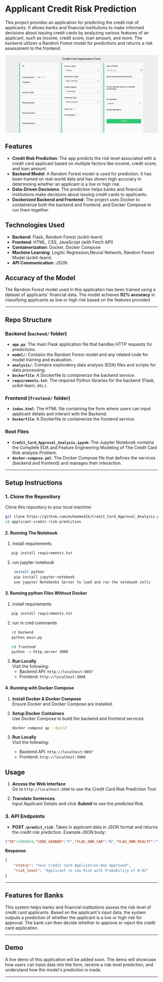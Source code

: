 
# Applicant Credit Risk Prediction

This project provides an application for predicting the credit risk of applicants. It allows banks and financial institutions to make informed decisions about issuing credit cards by analyzing various features of an applicant, such as income, credit score, loan amount, and more. The backend utilizes a Random Forest model for predictions and returns a risk assessment to the frontend.

![Demo](media/demo.gif)

## Features

- **Credit Risk Prediction**: The app predicts the risk level associated with a credit card applicant based on multiple factors like income, credit score, and loan amount.
- **Backend Model**: A Random Forest model is used for prediction. It has been trained on real-world data and has shown high accuracy in determining whether an applicant is a low or high risk.
- **Data-Driven Decisions**: The prediction helps banks and financial institutions make decisions about issuing credit cards to applicants.
- **Dockerized Backend and Frontend**: The project uses Docker to containerize both the backend and frontend, and Docker Compose to run them together.

## Technologies Used

- **Backend**: Flask, Random Forest (scikit-learn)
- **Frontend**: HTML, CSS, JavaScript (with Fetch API)
- **Containerization**: Docker, Docker Compose
- **Machine Learning**: Logitic Regression,Neural Network, Random Forest Model (scikit-learn)
- **API Communication**: JSON

## Accuracy of the Model

The Random Forest model used in this application has been trained using a dataset of applicants' financial data. The model achieves **92% accuracy** in classifying applicants as low or high risk based on the features provided.

---

## Repo Structure

### **Backend (`backend/` folder)**

- **`app.py`**: The main Flask application file that handles HTTP requests for predictions.
- **`model/`**: Contains the Random Forest model and any related code for model training and evaluation.
- **`analysis/`**: Contains exploratory data analysis (EDA) files and scripts for data processing.
- **`Dockerfile`**: A Dockerfile to containerize the backend service.
- **`requirements.txt`**: The required Python libraries for the backend (Flask, scikit-learn, etc.).

### **Frontend (`frontend/` folder)**

- **`index.html`**: The HTML file containing the form where users can input applicant details and interact with the Backend.
- **`Dockerfile`**: A Dockerfile to containerize the frontend service.

### **Root Files**

- **`Credit_Card_Approval_Analysis.ipynb`**: The Jupyter Notebook contains the Complete EDA and Feature Engineering Modeling of The Credit Card Risk analysis Problem.
- **`docker-compose.yml`**: The Docker Compose file that defines the services (backend and frontend) and manages their interaction.

---

## Setup Instructions

### 1. Clone the Repository
Clone this repository to your local machine:

```bash
git clone https://github.com/muhammed1k/Credit_Card_Approval_Analysis.git
cd applicant-credit-risk-prediction
```

#### 2. **Running The Notebook**
1. install requirements
```bash
   pip install requirements.txt
   ```
2. run jupyter notebook
```bash
    install python
    pip install jupyter-notebook
    use jupyter Notebooks Server to load and run the notebook cells
   ```
#### 3. **Running python Files Without Docker**
1. install requirements
```bash
   pip install requirements.txt
   ```
2. run in cmd commands
```bash
   cd backend
   python main.py
   ```
```bash
   cd frontend
   python -m http.server 3000
   ```
3. **Run Locally**  
   Visit the following:
   - Backend API: `http://localhost:9897`
   - Frontend: `http://localhost:3000`

#### 4. **Running with Docker Compose**

1. **Install Docker & Docker Compose**  
   Ensure Docker and Docker Compose are installed.

2. **Setup Docker Containers**  
   Use Docker Compose to build the backend and frontend services:
   ```bash
   docker compose up --build
   ```

3. **Run Locally**  
   Visit the following:
   - Backend API: `http://localhost:9897`
   - Frontend: `http://localhost:3000`

## Usage
1. **Access the Web Interface**  
   Go to `http://localhost:3000` to use the Credit Card Risk Prediction Tool.

2. **Translate Sentences**  
   Input Applicant Details and click **Submit** to see the predicted Risk.

### 3. API Endpoints

- **POST `/predict_risk`**: Takes in applicant data in JSON format and returns the credit risk prediction. Example JSON body:

```json
{"ID":5008804,"CODE_GENDER":"F","FLAG_OWN_CAR":"N","FLAG_OWN_REALTY":"Y","CNT_CHILDREN":0,"AMT_INCOME_TOTAL":121500.0,"NAME_INCOME_TYPE":"Working","NAME_EDUCATION_TYPE":"Secondary / secondary special","NAME_FAMILY_STATUS":"Married","NAME_HOUSING_TYPE":"House / apartment","DAYS_BIRTH":-18858,"DAYS_EMPLOYED":-1201,"FLAG_MOBIL":1,"FLAG_WORK_PHONE":0,"FLAG_PHONE":1,"FLAG_EMAIL":0,"OCCUPATION_TYPE":"Sales staff","CNT_FAM_MEMBERS":2.0}
```

**Response**:

```json
{
    "status": "Your Credit Card Application Was Approved",
    "risk_level": "Applicant is Low Risk with Probability of 0.92"
}
```

---

## Features for Banks

This system helps banks and financial institutions assess the risk level of credit card applicants. Based on the applicant's input data, the system outputs a prediction of whether the applicant is a low or high risk for approval. The bank can then decide whether to approve or reject the credit card application.

---

## Demo

A live demo of this application will be added soon. The demo will showcase how users can input data into the form, receive a risk level prediction, and understand how the model's prediction is made.

---